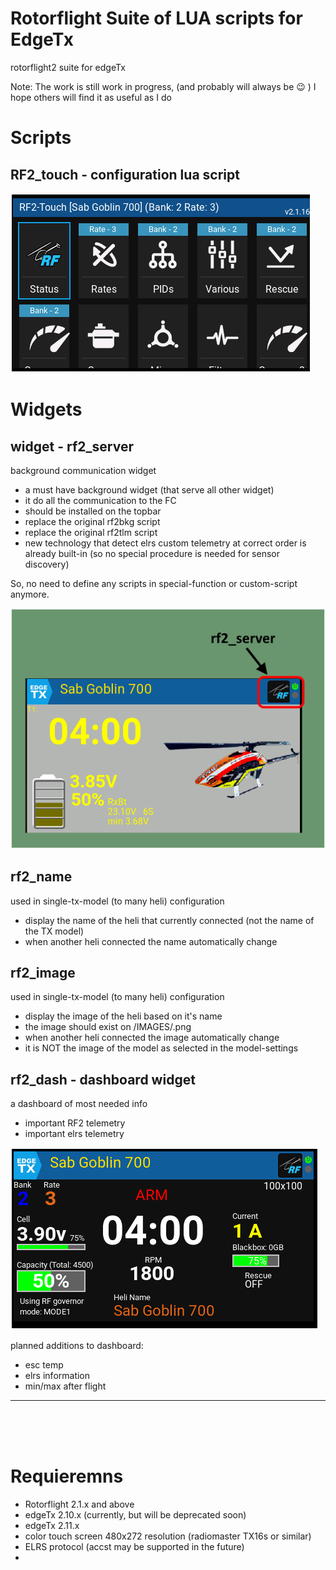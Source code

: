 # Rotorflight Suite of LUA scripts for EdgeTx

rotorflight2 suite for edgeTx

Note: The work is still work in progress, (and probably will always be 😉 ) 
I hope others will find it as useful as I do

# Scripts

## RF2_touch - configuration lua script

![alt text](docs/img/image.png)

# Widgets

## widget - rf2_server
background communication widget

* a must have background widget (that serve all other widget)
* it do all the communication to the FC
* should be installed on the topbar
* replace the original rf2bkg script
* replace the original rf2tlm script 
* new technology that detect elrs custom telemetry at correct order is already built-in (so no special procedure is needed for sensor discovery)

So, no need to define any scripts in special-function or custom-script anymore.

![alt text](docs/img/image-1.png)


## rf2_name
used in single-tx-model (to many heli) configuration

* display the name of the heli that currently connected (not the name of the TX model)
* when another heli connected the name automatically change 


## rf2_image
used in single-tx-model (to many heli) configuration

* display the image of the heli based on it's name
* the image should exist on /IMAGES/<craft-name>.png
* when another heli connected the image automatically change
* it is NOT the image of the model as selected in the model-settings


## rf2_dash - dashboard widget
a dashboard of most needed info
* important RF2 telemetry 
* important elrs telemetry

![alt text](docs/img/image-4.png)

planned additions to dashboard:
- esc temp
- elrs information
- min/max after flight

---
<br><br><br>


# Requieremns
* Rotorflight 2.1.x and above
* edgeTx 2.10.x (currently, but will be deprecated soon)
* edgeTx 2.11.x
* color touch screen 480x272 resolution (radiomaster TX16s or similar)
* ELRS protocol (accst may be supported in the future)
* 
